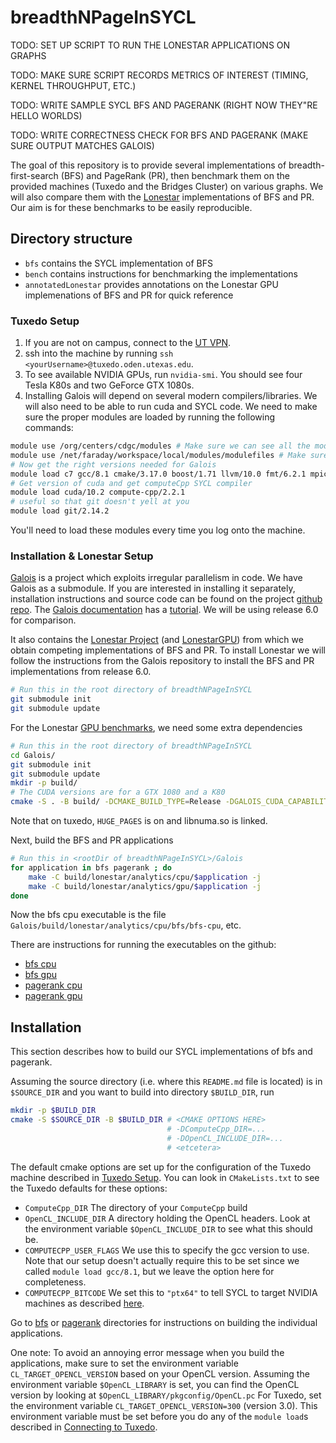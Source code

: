 # breadthNPageInSYCL

TODO: SET UP SCRIPT TO RUN THE LONESTAR APPLICATIONS ON GRAPHS

TODO: MAKE SURE SCRIPT RECORDS METRICS OF INTEREST (TIMING, KERNEL THROUGHPUT, ETC.)

TODO: WRITE SAMPLE SYCL BFS AND PAGERANK (RIGHT NOW THEY"RE HELLO WORLDS)

TODO: WRITE CORRECTNESS CHECK FOR BFS AND PAGERANK (MAKE SURE OUTPUT MATCHES GALOIS)

The goal of this repository is to provide several implementations
of breadth-first-search (BFS) and PageRank (PR),
then benchmark them on the provided machines
(Tuxedo and the Bridges Cluster) on various graphs.
We will also compare them with the [Lonestar](https://iss.oden.utexas.edu/?p=projects/galois/lonestar)
implementations of BFS and PR.
Our aim is for these benchmarks to be easily reproducible.

## Directory structure

* `bfs` contains the SYCL implementation of BFS
* `bench` contains instructions for benchmarking the
  implementations
* `annotatedLonestar` provides annotations on the Lonestar GPU
  implemenations of BFS and PR for quick reference

### Tuxedo Setup

1. If you are not on campus, connect to the [UT VPN](https://wikis.utexas.edu/display/engritgpublic/Connecting+to+the+University+of+Texas+VPN).
2. ssh into the machine by running `ssh <yourUsername>@tuxedo.oden.utexas.edu`.
3. To see available NVIDIA GPUs, run `nvidia-smi`. You should see four Tesla K80s and two GeForce GTX 1080s.
4. Installing Galois will depend on several modern compilers/libraries. 
   We will also need to be able to run cuda and SYCL code. We need to make sure
   the proper modules are loaded by running the following commands:

```bash
module use /org/centers/cdgc/modules # Make sure we can see all the modules we will need:
module use /net/faraday/workspace/local/modules/modulefiles # Make sure we can see all the modules we will need:
# Now get the right versions needed for Galois
module load c7 gcc/8.1 cmake/3.17.0 boost/1.71 llvm/10.0 fmt/6.2.1 mpich2/3.2
# Get version of cuda and get computeCpp SYCL compiler
module load cuda/10.2 compute-cpp/2.2.1
# useful so that git doesn't yell at you
module load git/2.14.2
```
You'll need to load these modules every time you log onto the machine.


### Installation & Lonestar Setup

[Galois](https://iss.oden.utexas.edu/?p=projects/galois) is a project which exploits irregular
parallelism in code. 
We have Galois as a submodule. If you are interested in installing it separately,
installation instructions and source code can be found
on the project [github repo](https://github.com/IntelligentSoftwareSystems/Galois).
The [Galois documentation](https://iss.oden.utexas.edu/projects/galois/api/current/index.html) has
a [tutorial](https://iss.oden.utexas.edu/projects/galois/api/current/tutorial.html).
We will be using release 6.0 for comparison.

It also contains the [Lonestar Project](https://iss.oden.utexas.edu/?p=projects/galois/lonestar)
(and [LonestarGPU](https://iss.oden.utexas.edu/?p=projects/galois/lonestargpu))
from which we obtain competing implementations of BFS and PR.
To install Lonestar we will follow the instructions from the Galois repository
to install the BFS and PR implementations from release 6.0.
```bash
# Run this in the root directory of breadthNPageInSYCL
git submodule init
git submodule update
```
For the Lonestar [GPU benchmarks](https://github.com/IntelligentSoftwareSystems/Galois),
we need some extra dependencies
```bash
# Run this in the root directory of breadthNPageInSYCL
cd Galois/
git submodule init
git submodule update
mkdir -p build/
# The CUDA versions are for a GTX 1080 and a K80
cmake -S . -B build/ -DCMAKE_BUILD_TYPE=Release -DGALOIS_CUDA_CAPABILITY="3.7;6.1"
```
Note that on tuxedo, `HUGE_PAGES` is on and libnuma.so is linked.

Next, build the BFS and PR applications
```bash
# Run this in <rootDir of breadthNPageInSYCL>/Galois
for application in bfs pagerank ; do
    make -C build/lonestar/analytics/cpu/$application -j
    make -C build/lonestar/analytics/gpu/$application -j
done
```
Now the bfs cpu
executable is the file `Galois/build/lonestar/analytics/cpu/bfs/bfs-cpu`, etc.

There are instructions for running the executables on the github:
* [bfs cpu](https://github.com/IntelligentSoftwareSystems/Galois/tree/master/lonestar/analytics/cpu/bfs)
* [bfs gpu](https://github.com/IntelligentSoftwareSystems/Galois/tree/master/lonestar/analytics/gpu/bfs)
* [pagerank cpu](https://github.com/IntelligentSoftwareSystems/Galois/tree/master/lonestar/analytics/cpu/pagerank)
* [pagerank gpu](https://github.com/IntelligentSoftwareSystems/Galois/tree/master/lonestar/analytics/gpu/pagerank)


## Installation

This section describes how to build our SYCL implementations of
bfs and pagerank.

Assuming the source directory (i.e. where this `README.md` file is located)
is in `$SOURCE_DIR` and you want to build into directory `$BUILD_DIR`, run
```bash
mkdir -p $BUILD_DIR
cmake -S $SOURCE_DIR -B $BUILD_DIR # <CMAKE OPTIONS HERE> 
                                   # -DComputeCpp_DIR=...
                                   # -DOpenCL_INCLUDE_DIR=...
                                   # <etcetera>
```
The default cmake options are set up for the configuration of the Tuxedo machine
described in [Tuxedo Setup](#tuxedo-setup). You can look in `CMakeLists.txt`
to see the Tuxedo defaults for these options:
* `ComputeCpp_DIR` The directory of your `ComputeCpp` build
* `OpenCL_INCLUDE_DIR` A directory holding the OpenCL headers.
  Look at the environment variable `$OpenCL_INCLUDE_DIR` to
  see what this should be.
* `COMPUTECPP_USER_FLAGS` We use this to specify the gcc version to use.
  Note that our setup doesn't actually require this to be set
  since we called `module load gcc/8.1`, but we leave the option here
  for completeness.
* `COMPUTECPP_BITCODE` We set this to `"ptx64"` to tell SYCL
  to target NVIDIA machines as described
  [here](https://developer.codeplay.com/products/computecpp/ce/guides/platform-support/targeting-nvidia-ptx).

Go to [bfs](https://github.com/benSepanski/breadthNPageInSYCL/tree/main/bfs)
or [pagerank](https://github.com/benSepanski/breadthNPageInSYCL/tree/main/pagerank)
directories for instructions on building the individual applications.

One note: To avoid an annoying error message when you build the applications,
make sure to set the environment variable `CL_TARGET_OPENCL_VERSION`
based on your OpenCL version.
Assuming the environment variable `$OpenCL_LIBRARY` is set,
you can find the OpenCL version by looking at `$OpenCL_LIBRARY/pkgconfig/OpenCL.pc`
For Tuxedo, set the environment variable `CL_TARGET_OPENCL_VERSION=300`
(version 3.0). This environment variable must be set before
you do any of the `module load`s described in [Connecting to Tuxedo](#tuxedo-setup).

